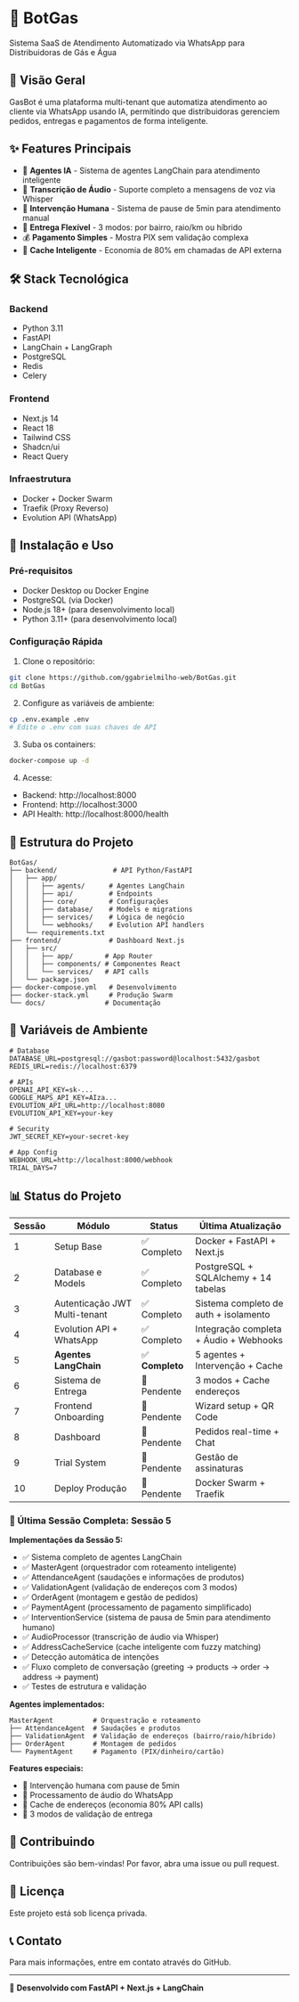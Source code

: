 # 🤖 BotGas

Sistema SaaS de Atendimento Automatizado via WhatsApp para Distribuidoras de Gás e Água

## 🎯 Visão Geral

GasBot é uma plataforma multi-tenant que automatiza atendimento ao cliente via WhatsApp usando IA, permitindo que distribuidoras gerenciem pedidos, entregas e pagamentos de forma inteligente.

## ✨ Features Principais

- 🤖 **Agentes IA** - Sistema de agentes LangChain para atendimento inteligente
- 🎤 **Transcrição de Áudio** - Suporte completo a mensagens de voz via Whisper
- 👤 **Intervenção Humana** - Sistema de pause de 5min para atendimento manual
- 📍 **Entrega Flexível** - 3 modos: por bairro, raio/km ou híbrido
- 💰 **Pagamento Simples** - Mostra PIX sem validação complexa
- 💾 **Cache Inteligente** - Economia de 80% em chamadas de API externa

## 🛠️ Stack Tecnológica

### Backend
- Python 3.11
- FastAPI
- LangChain + LangGraph
- PostgreSQL
- Redis
- Celery

### Frontend
- Next.js 14
- React 18
- Tailwind CSS
- Shadcn/ui
- React Query

### Infraestrutura
- Docker + Docker Swarm
- Traefik (Proxy Reverso)
- Evolution API (WhatsApp)

## 🚀 Instalação e Uso

### Pré-requisitos

- Docker Desktop ou Docker Engine
- PostgreSQL (via Docker)
- Node.js 18+ (para desenvolvimento local)
- Python 3.11+ (para desenvolvimento local)

### Configuração Rápida

1. Clone o repositório:
```bash
git clone https://github.com/ggabrielmilho-web/BotGas.git
cd BotGas
```

2. Configure as variáveis de ambiente:
```bash
cp .env.example .env
# Edite o .env com suas chaves de API
```

3. Suba os containers:
```bash
docker-compose up -d
```

4. Acesse:
- Backend: http://localhost:8000
- Frontend: http://localhost:3000
- API Health: http://localhost:8000/health

## 📁 Estrutura do Projeto

```
BotGas/
├── backend/              # API Python/FastAPI
│   ├── app/
│   │   ├── agents/      # Agentes LangChain
│   │   ├── api/         # Endpoints
│   │   ├── core/        # Configurações
│   │   ├── database/    # Models e migrations
│   │   ├── services/    # Lógica de negócio
│   │   └── webhooks/    # Evolution API handlers
│   └── requirements.txt
├── frontend/            # Dashboard Next.js
│   ├── src/
│   │   ├── app/        # App Router
│   │   ├── components/ # Componentes React
│   │   └── services/   # API calls
│   └── package.json
├── docker-compose.yml   # Desenvolvimento
├── docker-stack.yml     # Produção Swarm
└── docs/               # Documentação

```

## 🔐 Variáveis de Ambiente

```env
# Database
DATABASE_URL=postgresql://gasbot:password@localhost:5432/gasbot
REDIS_URL=redis://localhost:6379

# APIs
OPENAI_API_KEY=sk-...
GOOGLE_MAPS_API_KEY=AIza...
EVOLUTION_API_URL=http://localhost:8080
EVOLUTION_API_KEY=your-key

# Security
JWT_SECRET_KEY=your-secret-key

# App Config
WEBHOOK_URL=http://localhost:8000/webhook
TRIAL_DAYS=7
```

## 📊 Status do Projeto

| Sessão | Módulo | Status | Última Atualização |
|--------|--------|--------|-------------------|
| 1 | Setup Base | ✅ Completo | Docker + FastAPI + Next.js |
| 2 | Database e Models | ✅ Completo | PostgreSQL + SQLAlchemy + 14 tabelas |
| 3 | Autenticação JWT Multi-tenant | ✅ Completo | Sistema completo de auth + isolamento |
| 4 | Evolution API + WhatsApp | ✅ Completo | Integração completa + Áudio + Webhooks |
| 5 | **Agentes LangChain** | ✅ **Completo** | 5 agentes + Intervenção + Cache |
| 6 | Sistema de Entrega | 🔄 Pendente | 3 modos + Cache endereços |
| 7 | Frontend Onboarding | 🔄 Pendente | Wizard setup + QR Code |
| 8 | Dashboard | 🔄 Pendente | Pedidos real-time + Chat |
| 9 | Trial System | 🔄 Pendente | Gestão de assinaturas |
| 10 | Deploy Produção | 🔄 Pendente | Docker Swarm + Traefik |

### 🎉 Última Sessão Completa: Sessão 5

**Implementações da Sessão 5:**
- ✅ Sistema completo de agentes LangChain
- ✅ MasterAgent (orquestrador com roteamento inteligente)
- ✅ AttendanceAgent (saudações e informações de produtos)
- ✅ ValidationAgent (validação de endereços com 3 modos)
- ✅ OrderAgent (montagem e gestão de pedidos)
- ✅ PaymentAgent (processamento de pagamento simplificado)
- ✅ InterventionService (sistema de pausa de 5min para atendimento humano)
- ✅ AudioProcessor (transcrição de áudio via Whisper)
- ✅ AddressCacheService (cache inteligente com fuzzy matching)
- ✅ Detecção automática de intenções
- ✅ Fluxo completo de conversação (greeting → products → order → address → payment)
- ✅ Testes de estrutura e validação

**Agentes implementados:**
```
MasterAgent          # Orquestração e roteamento
├── AttendanceAgent  # Saudações e produtos
├── ValidationAgent  # Validação de endereços (bairro/raio/híbrido)
├── OrderAgent       # Montagem de pedidos
└── PaymentAgent     # Pagamento (PIX/dinheiro/cartão)
```

**Features especiais:**
- 🤚 Intervenção humana com pause de 5min
- 🎤 Processamento de áudio do WhatsApp
- 💾 Cache de endereços (economia 80% API calls)
- 📍 3 modos de validação de entrega

## 🤝 Contribuindo

Contribuições são bem-vindas! Por favor, abra uma issue ou pull request.

## 📄 Licença

Este projeto está sob licença privada.

## 📞 Contato

Para mais informações, entre em contato através do GitHub.

---

🤖 **Desenvolvido com FastAPI + Next.js + LangChain**
